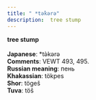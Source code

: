 ```yaml
---
title: " *tǝ̀kǝrǝ"
description:  tree stump
---
```

<strong> tree stump</strong><br><br>
<strong>Japanese</strong>:  *tǝ̀kǝrǝ<br>
<strong>Comments</strong>:  VEWT 493, 495.<br>
<strong>Russian meaning</strong>:  пень<br>
<strong>Khakassian</strong>:  tökpes<br>
<strong>Shor</strong>:  tögeš<br>
<strong>Tuva</strong>:  töš<br>


